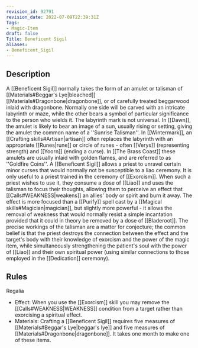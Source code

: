 ```yaml
---
revision_id: 92791
revision_date: 2022-07-09T22:39:31Z
Tags:
- Magic-Item
draft: false
Title: Beneficent Sigil
aliases:
- Beneficent_Sigil
---
```

## Description
A [[Beneficent Sigil]] normally takes the form of an amulet or talisman of [[Materials#Beggar's Lye|bleached]] [[Materials#Dragonbone|dragonbone]], or of carefully treated beggarwood inlaid with dragonbone. Normally one side will be carved with an intricate labyrinth or maze, while the other bears a symbol of particular significance to the person who wields it. The labyrinth mark is not universal. In [[Dawn]], the amulet is likely to bear an image of a sun, usually rising or setting, giving the amulet the common name of a ''Sunrise Talisman''. In [[Wintermark]], an [[Crafting skills#Artisan|artisan]] often replaces the labyrinth with an appropriate [[Runes|rune]] or circle of runes - often [[Verys]] (representing strength) and [[Yoorn]] (ending a curse). In [[The Brass Coast]] these amulets are usually inlaid with golden flames, and are referred to as ''Goldfire Coins''.
A [[Beneficent Sigil]] allows a priest to unravel certain minor curses that would normally not be susceptible to a liao ceremony. It is only useful to a priest trained in the ceremony of [[Exorcism]]. When such a priest wishes to use it, they consume a dose of [[Liao]] and uses the talisman to focus their thoughts, allowing them to perceive an effect that [[Calls#WEAKNESS|weakens]] an allies' body or spirit and burn it away. The effect is more focused than a [[Purify]] spell cast by a [[Magical skills#Magician|magician]], but slightly more powerful - it allows the removal of weakness that would normally resist a simple incantation provided that it could in theory be removed by a dose of [[Bladeroot]].
The precise workings of the talisman are a matter for conjecture; the common belief is that the priest destroys the connection between the effect and the target's body  with their knowledge of exorcism and the power of the magic item, while simultaneously strengthening the patient's soul with the power of [[Liao]] and their own spiritual power (using similar connections to those employed in the [[Dedication]] ceremony).
## Rules
Regalia
* Effect: When you use the [[Exorcism]] skill you may remove the [[Calls#WEAKNESS|WEAKNESS]] condition from a target rather than exorcising a spiritual effect.
* Materials: Crafting a [[Beneficent Sigil]] requires five measures of [[Materials#Beggar's Lye|beggar's lye]] and five measures of [[Materials#Dragonbone|dragonbone]]. It takes one month to make one of these items.